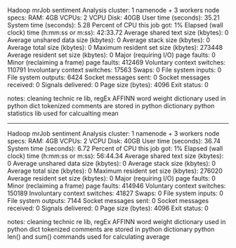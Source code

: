 Hadoop mrJob sentiment Analysis
cluster:
    1 namenode + 3 workers
    node specs:
        RAM: 4GB
        VCPUs: 2 VCPU
        Disk: 40GB
User time (seconds): 35.21
System time (seconds): 5.28
Percent of CPU this job got: 1%
Elapsed (wall clock) time (h:mm:ss or m:ss): 42:33.72
Average shared text size (kbytes): 0
Average unshared data size (kbytes): 0
Average stack size (kbytes): 0
Average total size (kbytes): 0
Maximum resident set size (kbytes): 273448
Average resident set size (kbytes): 0
Major (requiring I/O) page faults: 0
Minor (reclaiming a frame) page faults: 412469
Voluntary context switches: 110791
Involuntary context switches: 17563
Swaps: 0
File system inputs: 0
File system outputs: 6424
Socket messages sent: 0
Socket messages received: 0
Signals delivered: 0
Page size (bytes): 4096
Exit status: 0

notes:
    cleaning technic re lib, regEx
    AFFINN word weight dictionary used in python dict
    tokenized comments are stored in python dictionary
    python statistics lib used for calcualting mean


--------------------------------------------------------------------------------------------

Hadoop mrJob sentiment Analysis
cluster:
    1 namenode + 3 workers
    node specs:
        RAM: 4GB
        VCPUs: 2 VCPU
        Disk: 40GB
User time (seconds): 36.74
System time (seconds): 6.72
Percent of CPU this job got: 1%
Elapsed (wall clock) time (h:mm:ss or m:ss): 56:44.34
Average shared text size (kbytes): 0
Average unshared data size (kbytes): 0
Average stack size (kbytes): 0
Average total size (kbytes): 0
Maximum resident set size (kbytes): 276020
Average resident set size (kbytes): 0
Major (requiring I/O) page faults: 0
Minor (reclaiming a frame) page faults: 414946
Voluntary context switches: 150189
Involuntary context switches: 41827
Swaps: 0
File system inputs: 0
File system outputs: 7144
Socket messages sent: 0
Socket messages received: 0
Signals delivered: 0
Page size (bytes): 4096
Exit status: 0

notes:
    cleaning technic re lib, regEx
    AFFINN word weight dictionary used in python dict
    tokenized comments are stored in python dictionary
    python len() and sum() commands used for calculating average 
